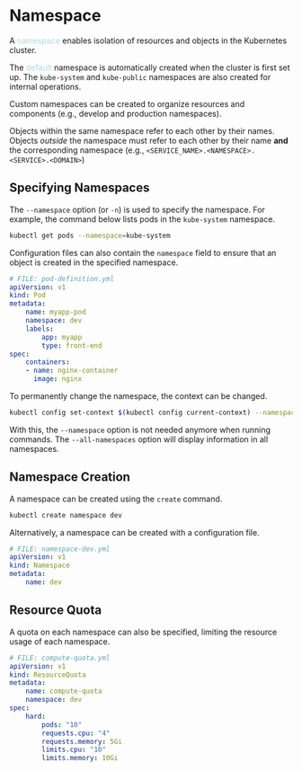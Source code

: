 # Namespace
A <span style = "color:lightblue">namespace</span> enables isolation of resources and objects in the Kubernetes cluster.

The <span style = "color:lightblue">default</span> namespace is automatically created when the cluster is first set up. The `kube-system` and `kube-public` namespaces are also created for internal operations.

Custom namespaces can be created to organize resources and components (e.g., develop and production namespaces).

Objects within the same namespace refer to each other by their names. Objects *outside* the namespace must refer to each other by their name **and** the corresponding namespace (e.g., `<SERVICE_NAME>.<NAMESPACE>.<SERVICE>.<DOMAIN>`)

## Specifying Namespaces

The `--namespace` option (or `-n`) is used to specify the namespace. For example, the command below lists pods in the `kube-system` namespace.

```bash
kubectl get pods --namespace=kube-system 
```

Configuration files can also contain the `namespace` field to ensure that an object is created in the specified namespace.

```yaml
# FILE: pod-definition.yml
apiVersion: v1
kind: Pod
metadata:
	name: myapp-pod
	namespace: dev
	labels:
		app: myapp
		type: front-end
spec:
	containers:
	- name: nginx-container
	  image: nginx
```

To permanently change the namespace, the context can be changed.

```bash
kubectl config set-context $(kubectl config current-context) --namespace=<NAMESPACE>
```

With this, the `--namespace` option is not needed anymore when running commands. The `--all-namespaces` option will display information in all namespaces.

## Namespace Creation
A namespace can be created using the `create` command.

```bash
kubectl create namespace dev
```

Alternatively, a namespace can be created with a configuration file.

```yaml
# FILE: namespace-dev.yml
apiVersion: v1
kind: Namespace
metadata:
	name: dev
```

## Resource Quota
A quota on each namespace can also be specified, limiting the resource usage of each namespace.

```yaml
# FILE: compute-quota.yml
apiVersion: v1
kind: ResourceQuota
metadata:
	name: compute-quota
	namespace: dev
spec:
	hard:
		pods: "10"
		requests.cpu: "4"
		requests.memory: 5Gi
		limits.cpu: "10"
		limits.memory: 10Gi
```

